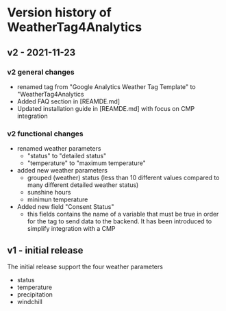 # Version history of WeatherTag4Analytics

## v2 - 2021-11-23

### v2 general changes
* renamed tag from "Google Analytics Weather Tag Template" to "WeatherTag4Analytics
* Added FAQ section in [REAMDE.md]
* Updated installation guide in [REAMDE.md] with focus on CMP integration

### v2 functional changes
* renamed weather parameters
  * "status" to "detailed status"
  * "temperature" to "maximum temperature"
* added new weather parameters
  * grouped (weather) status (less than 10 different values compared to many different detailed weather status)
  * sunshine hours
  * minimun temperature
* Added new field "Consent Status"
  * this fields contains the name of a variable that must be true in order for the tag to send data to the backend. It has been introduced to simplify integration with a CMP

## v1 - initial release

The initial release support the four weather parameters
* status
* temperature
* precipitation
* windchill
